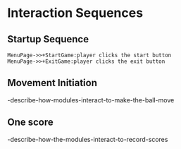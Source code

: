 # Interaction Sequences

## Startup Sequence

```mermaid
MenuPage->>+StartGame:player clicks the start button
MenuPage->>+ExitGame:player clicks the exit button
```

## Movement Initiation

-describe-how-modules-interact-to-make-the-ball-move

## One score

-describe-how-the-modules-interact-to-record-scores
